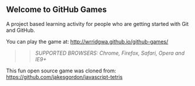 ## Welcome to GitHub Games

A project based learning activity for people who are getting started with Git and GitHub.

You can play the game at: http://wrridgwa.github.io/github-games/

>> _*SUPPORTED BROWSERS*: Chrome, Firefox, Safari, Opera and IE9+_

This fun open source game was cloned from: https://github.com/jakesgordon/javascript-tetris
